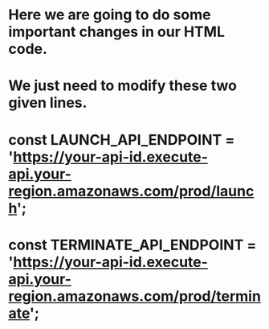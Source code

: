 # Here we are going to do some important changes in our HTML code.
# We just need to modify these two given lines.
# const LAUNCH_API_ENDPOINT = 'https://your-api-id.execute-api.your-region.amazonaws.com/prod/launch';
# const TERMINATE_API_ENDPOINT = 'https://your-api-id.execute-api.your-region.amazonaws.com/prod/terminate';

